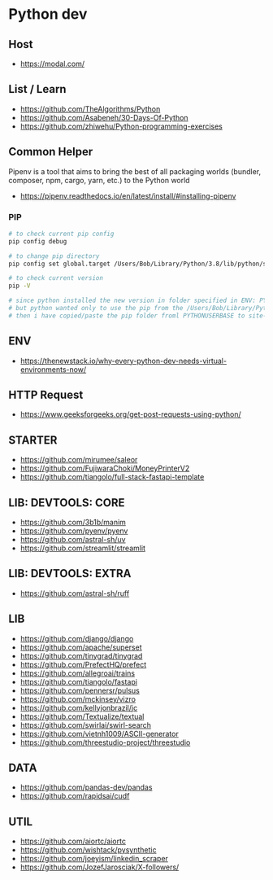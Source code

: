 # Python dev

## Host
- https://modal.com/

## List / Learn
- https://github.com/TheAlgorithms/Python
- https://github.com/Asabeneh/30-Days-Of-Python
- https://github.com/zhiwehu/Python-programming-exercises

## Common Helper

Pipenv is a tool that aims to bring the best of all packaging worlds (bundler, composer, npm, cargo, yarn, etc.) to the Python world
- https://pipenv.readthedocs.io/en/latest/install/#installing-pipenv

### PIP 

```bash
# to check current pip config
pip config debug

# to change pip directory 
pip config set global.target /Users/Bob/Library/Python/3.8/lib/python/site-packages

# to check current version
pip -V

# since python installed the new version in folder specified in ENV: PYTHONUSERBASE
# but python wanted only to use the pip from the /Users/Bob/Library/Python/3.x.x/lib/python/site-packages
# then i have copied/paste the pip folder froml PYTHONUSERBASE to site-packages

```

## ENV
- https://thenewstack.io/why-every-python-dev-needs-virtual-environments-now/


## HTTP Request

- https://www.geeksforgeeks.org/get-post-requests-using-python/

## STARTER
- https://github.com/mirumee/saleor
- https://github.com/FujiwaraChoki/MoneyPrinterV2
- https://github.com/tiangolo/full-stack-fastapi-template

## LIB: DEVTOOLS: CORE
- https://github.com/3b1b/manim
- https://github.com/pyenv/pyenv
- https://github.com/astral-sh/uv
- https://github.com/streamlit/streamlit

## LIB: DEVTOOLS: EXTRA
- https://github.com/astral-sh/ruff

## LIB
- https://github.com/django/django
- https://github.com/apache/superset
- https://github.com/tinygrad/tinygrad
- https://github.com/PrefectHQ/prefect
- https://github.com/allegroai/trains
- https://github.com/tiangolo/fastapi
- https://github.com/pennersr/pulsus
- https://github.com/mckinsey/vizro
- https://github.com/kellyjonbrazil/jc
- https://github.com/Textualize/textual
- https://github.com/swirlai/swirl-search
- https://github.com/vietnh1009/ASCII-generator
- https://github.com/threestudio-project/threestudio

## DATA
- https://github.com/pandas-dev/pandas
- https://github.com/rapidsai/cudf

## UTIL

- https://github.com/aiortc/aiortc
- https://github.com/wishtack/pysynthetic
- https://github.com/joeyism/linkedin_scraper
- https://github.com/JozefJarosciak/X-followers/